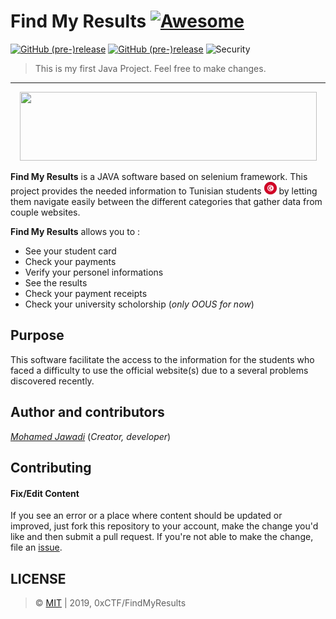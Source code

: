 # Find My Results [![Awesome](https://cdn.rawgit.com/sindresorhus/awesome/d7305f38d29fed78fa85652e3a63e154dd8e8829/media/badge.svg)](https://github.com/TN-ctf/FindMyResults)
[![GitHub (pre-)release](https://img.shields.io/badge/version-v1.0.9-orange.svg)]() 
[![GitHub (pre-)release](https://img.shields.io/appveyor/ci/gruntjs/grunt.svg)]() 
![Security](https://hakiri.io/github/jekyll/jekyll/master.svg)

> This is my first Java Project. Feel free to make changes.


---

<a href = "http://findmyresults.cf" target = "_self"><p align="center">
  <img width="475" height="110" src="https://media.giphy.com/media/PijMCcFohrzpy62NkP/giphy.gif"></a>
</p>






**Find My Results** is a JAVA software based on selenium framework. This project provides the needed information to Tunisian students ![](/resources/images/tn.png) by letting them navigate easily between the different categories that gather data from couple websites.

**Find My Results** allows you to :

* See your student card 
* Check your payments
* Verify your personel informations
* See the results
* Check your payment receipts
* Check your university scholorship (*only OOUS for now*)

## Purpose
This software facilitate the access to the information for the students who faced a difficulty to use the official website(s) due to a several problems discovered recently.


## Author and contributors
[*Mohamed Jawadi*](https://facebook.com/lord.of.Dj) (*Creator, developer*)

## Contributing

#### Fix/Edit Content

If you see an error or a place where content should be updated or improved, just fork this repository to your account, make the change you'd like and then submit a pull request. If you're not able to make the change, file an [issue](https://github.com/0xCTF/FindMyResults/issues).


## LICENSE
> © [MIT](https://github.com/0xCTF/FindMyResults/blob/master/LICENSE) | 2019, 0xCTF/FindMyResults


